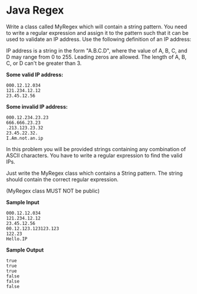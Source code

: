 # Java Regex

Write a class called MyRegex which will contain a string pattern. You need to write a regular expression and assign it to the pattern such that it can be used to validate an IP address. Use the following definition of an IP address:

IP address is a string in the form "A.B.C.D", where the value of A, B, C, and D may range from 0 to 255. Leading zeros are allowed. The length 
of A, B, C, or D can't be greater than 3.

**Some valid IP address:**

```
000.12.12.034
121.234.12.12
23.45.12.56
```

**Some invalid IP address:**

```
000.12.234.23.23
666.666.23.23
.213.123.23.32
23.45.22.32.
I.Am.not.an.ip
```

In this problem you will be provided strings containing any combination of ASCII characters. You have to write a regular expression to find the valid IPs.

Just write the MyRegex class which contains a String pattern. The string should contain the correct regular expression.

(MyRegex class MUST NOT be public)

**Sample Input**

```
000.12.12.034
121.234.12.12
23.45.12.56
00.12.123.123123.123
122.23
Hello.IP
```

**Sample Output**

```
true
true
true
false
false
false
```